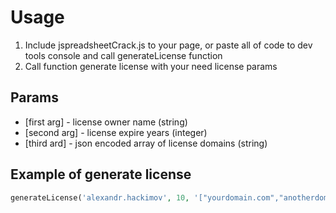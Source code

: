 # Usage
1. Include jspreadsheetCrack.js to your page, or paste all of code to dev tools console and call generateLicense function
2. Call function generate license with your need license params

## Params
- [first arg] - license owner name (string)
- [second arg] - license expire years (integer)
- [third ard] - json encoded array of license domains (string)

## Example of generate license 
```php
generateLicense('alexandr.hackimov', 10, '["yourdomain.com","anotherdomain.com","localhost"]');
```
